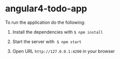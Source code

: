 # angular4-todo-app

To run the application do the following:

1. Install the dependencies with `$ npm install`

3. Start the server with  `$ npm start`

4. Open URL `http://127.0.0.1:4200` in your browser
